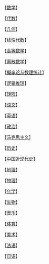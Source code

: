 【[数学](数学)】

【[代数](代数)】

【[几何](几何)】

【[线性代数](线性代数)】

【[高等数学](高等数学)】

【[离散数学](离散数学)】

【[概率论与数理统计](概率论与数理统计)】

【[逻辑推理](逻辑推理)】

【[矩阵](矩阵)】

【[语文](语文)】

【[英语](英语)】

【[政治]()】

【[马克思主义](马克思主义)】

【[历史]()】

【[中国近现代史](中国近现代史)】

【[地理](地理)】

【[物理](物理)】

【[化学](化学)】

【[生物](生物)】

【[音乐](音乐)】

【[体育](体育)】

【[美术](美术)】

【[法语](法语)】

【[日语](日语)】

